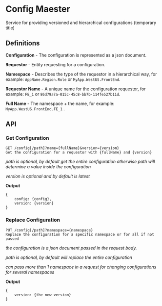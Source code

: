 # Config Maester

Service for providing versioned and hierarchical configurations (temporary title)

## Definitions

**Configuration** - The configuration is represented as a json document.

**Requestor** - Entity requesting for a configuration.

**Namespace** - Describes the type of the requestor in a hierarchical way, for example: `AppName.Region.Role` or `MyApp.WestUS.FrontEnd`.

**Requestor Name** - A unique name for the configuration requestor, for example: `FE_1` or `86d79a7a-015c-45c8-bb7b-114fe527b11d`.

**Full Name** - The namespace + the name, for example: `MyApp.WestUS.FrontEnd.FE_1` .

## API

### Get Configuration

    GET /config[/path]?name={fullName}&version={version}
    Get the configuration for a requestor with {fullName} and {version}

*path is optional, by default get the entire configuration otherwise path will determine a value inside the configuration*

*version is optional and by default is latest*

**Output**

    {
        config: {config},
        version: {version}
    }

### Replace Configuration

    PUT /config[/path]?namespace={namespace}
    Replace the configuration for a specific namespace or for all if not passed

*the configuration is a json document passed in the request body.*

*path is optional, by default will replace the entire configuration*

*can pass more than 1 namespace in a request for changing configurations for several namespaces*

**Output**

    {
        version: {the new version}
    }

